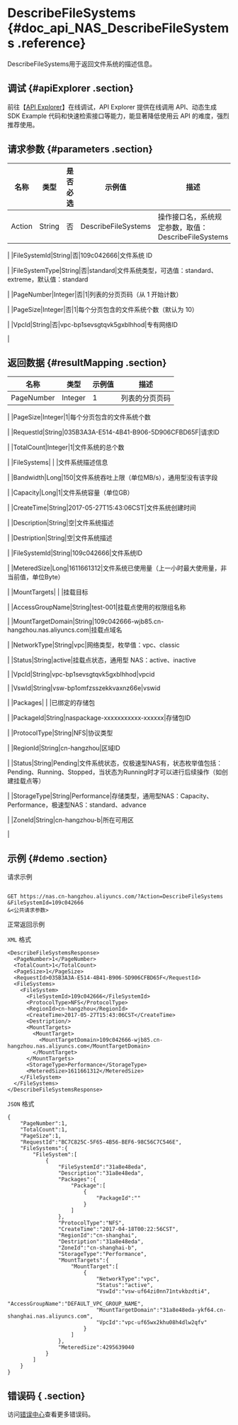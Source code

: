 # DescribeFileSystems {#doc_api_NAS_DescribeFileSystems .reference}

DescribeFileSystems用于返回文件系统的描述信息。

## 调试 {#apiExplorer .section}

前往【[API Explorer](https://api.aliyun.com/#product=NAS&api=DescribeFileSystems)】在线调试，API Explorer 提供在线调用 API、动态生成 SDK Example 代码和快速检索接口等能力，能显著降低使用云 API 的难度，强烈推荐使用。

## 请求参数 {#parameters .section}

|名称|类型|是否必选|示例值|描述|
|--|--|----|---|--|
|Action|String|否|DescribeFileSystems|操作接口名，系统规定参数，取值：DescribeFileSystems

 |
|FileSystemId|String|否|109c042666|文件系统 ID

 |
|FileSystemType|String|否|standard|文件系统类型，可选值：standard、extreme，默认值：standard

 |
|PageNumber|Integer|否|1|列表的分页页码（从 1 开始计数）

 |
|PageSize|Integer|否|1|每个分页包含的文件系统个数（默认为 10）

 |
|VpcId|String|否|vpc-bp1sevsgtqvk5gxblhhod|专有网络ID

 |

## 返回数据 {#resultMapping .section}

|名称|类型|示例值|描述|
|--|--|---|--|
|PageNumber|Integer|1|列表的分页页码

 |
|PageSize|Integer|1|每个分页包含的文件系统个数

 |
|RequestId|String|035B3A3A-E514-4B41-B906-5D906CFBD65F|请求ID

 |
|TotalCount|Integer|1|文件系统的总个数

 |
|FileSystems| | |文件系统描述信息

 |
|Bandwidth|Long|150|文件系统吞吐上限（单位MB/s），通用型没有该字段

 |
|Capacity|Long|1|文件系统容量（单位GB）

 |
|CreateTime|String|2017-05-27T15:43:06CST|文件系统创建时间

 |
|Description|String|空|文件系统描述

 |
|Destription|String|空|文件系统描述

 |
|FileSystemId|String|109c042666|文件系统ID

 |
|MeteredSize|Long|1611661312|文件系统已使用量（上一小时最大使用量，非当前值，单位Byte）

 |
|MountTargets| | |挂载目标

 |
|AccessGroupName|String|test-001|挂载点使用的权限组名称

 |
|MountTargetDomain|String|109c042666-wjb85.cn-hangzhou.nas.aliyuncs.com|挂载点域名

 |
|NetworkType|String|vpc|网络类型，枚举值：vpc、classic

 |
|Status|String|active|挂载点状态，通用型 NAS：active、inactive

 |
|VpcId|String|vpc-bp1sevsgtqvk5gxblhhod|vpcid

 |
|VswId|String|vsw-bp1omfzsszekkvaxnz66e|vswid

 |
|Packages| | |已绑定的存储包

 |
|PackageId|String|naspackage-xxxxxxxxxxx-xxxxxx|存储包ID

 |
|ProtocolType|String|NFS|协议类型

 |
|RegionId|String|cn-hangzhou|区域ID

 |
|Status|String|Pending|文件系统状态，仅极速型NAS有，状态枚举值包括：Pending、Running、Stopped，当状态为Running时才可以进行后续操作（如创建挂载点等）

 |
|StorageType|String|Performance|存储类型，通用型NAS：Capacity、Performance，极速型NAS：standard、advance

 |
|ZoneId|String|cn-hangzhou-b|所在可用区

 |

## 示例 {#demo .section}

请求示例

``` {#request_demo}

GET https://nas.cn-hangzhou.aliyuncs.com/?Action=DescribeFileSystems
&FileSystemId=109c042666
&<公共请求参数>

```

正常返回示例

`XML` 格式

``` {#xml_return_success_demo}
<DescribeFileSystemsResponse>
  <PageNumber>1</PageNumber>
  <TotalCount>1</TotalCount>
  <PageSize>1</PageSize>
  <RequestId>035B3A3A-E514-4B41-B906-5D906CFBD65F</RequestId>
  <FileSystems>
    <FileSystem>
      <FileSystemId>109c042666</FileSystemId>
      <ProtocolType>NFS</ProtocolType>
      <RegionId>cn-hangzhou</RegionId>
      <CreateTime>2017-05-27T15:43:06CST</CreateTime>
      <Destription/>
      <MountTargets>
        <MountTarget>
          <MountTargetDomain>109c042666-wjb85.cn-hangzhou.nas.aliyuncs.com</MountTargetDomain>
        </MountTarget>
      </MountTargets>
      <StorageType>Performance</StorageType>
      <MeteredSize>1611661312</MeteredSize>
    </FileSystem>
  </FileSystems>
</DescribeFileSystemsResponse>

```

`JSON` 格式

``` {#json_return_success_demo}
{
	"PageNumber":1,
	"TotalCount":1,
	"PageSize":1,
	"RequestId":"BC7C825C-5F65-4B56-BEF6-98C56C7C546E",
	"FileSystems":{
		"FileSystem":[
			{
				"FileSystemId":"31a8e48eda",
				"Description":"31a8e48eda",
				"Packages":{
					"Package":[
						{
							"PackageId":""
						}
					]
				},
				"ProtocolType":"NFS",
				"CreateTime":"2017-04-18T00:22:56CST",
				"RegionId":"cn-shanghai",
				"Destription":"31a8e48eda",
				"ZoneId":"cn-shanghai-b",
				"StorageType":"Performance",
				"MountTargets":{
					"MountTarget":[
						{
							"NetworkType":"vpc",
							"Status":"active",
							"VswId":"vsw-uf64zi0nn71ntvkbzdti4",
							"AccessGroupName":"DEFAULT_VPC_GROUP_NAME",
							"MountTargetDomain":"31a8e48eda-ykf64.cn-shanghai.nas.aliyuncs.com",
							"VpcId":"vpc-uf65wx2khu08h4dlw2qfv"
						}
					]
				},
				"MeteredSize":4295639040
			}
		]
	}
}
```

## 错误码 { .section}

访问[错误中心](https://error-center.aliyun.com/status/product/NAS)查看更多错误码。

